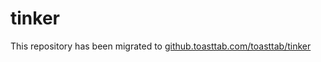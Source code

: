 # tinker
This repository has been migrated to [github.toasttab.com/toasttab/tinker](https://github.toasttab.com/toasttab/tinker)